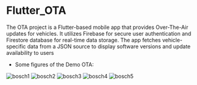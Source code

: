 # Flutter_OTA

The OTA project is a Flutter-based mobile app that provides Over-The-Air updates for vehicles. It utilizes Firebase for secure user authentication and Firestore database for real-time data storage. The app fetches vehicle-specific data from a JSON source to display software versions and update availability to users

- Some figures of the Demo OTA:


![bosch1](https://github.com/AnhTaiNguyen/Flutter_OTA/assets/72351108/15226f03-e0dd-470b-a62f-ce4c6cdeddf1)
![bosch2](https://github.com/AnhTaiNguyen/Flutter_OTA/assets/72351108/7a5d54aa-35fc-4a2e-b1da-140215d850ef)
![bosch3](https://github.com/AnhTaiNguyen/Flutter_OTA/assets/72351108/ddadf92f-a061-4ead-9c41-27f2e10512d3)
![bosch4](https://github.com/AnhTaiNguyen/Flutter_OTA/assets/72351108/1b582f27-87df-44af-909b-c446fd549b9b)
![bosch5](https://github.com/AnhTaiNguyen/Flutter_OTA/assets/72351108/8ac8d651-7c20-49f3-baa4-bc760f23a64f)
